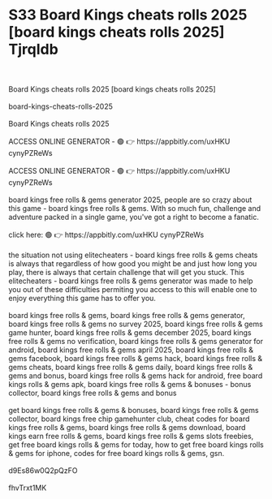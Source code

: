 # S33 Board Kings cheats rolls 2025 [board kings cheats rolls 2025] TjrqIdb
<br>
<br>Board Kings cheats rolls 2025 [board kings cheats rolls 2025]
<br>
<br>board-kings-cheats-rolls-2025
<br>
<br>Board Kings cheats rolls 2025
<br>
<br>ACCESS ONLINE GENERATOR - 🟢 👉  https://appbitly.com/uxHKU
cynyPZReWs 
<br>
<br>ACCESS ONLINE GENERATOR - 🟢 👉  https://appbitly.com/uxHKU
cynyPZReWs 
<br>
<br>board kings free rolls & gems generator 2025, people are so crazy about this game - board kings free rolls & gems. With so much fun, challenge and adventure packed in a single game, you've got a right to become a fanatic.
<br>
<br>click here: 🟢 👉  https://appbitly.com/uxHKU
cynyPZReWs
<br>
<br>the situation not using elitecheaters - board kings free rolls & gems cheats is always that regardless of how good you might be and just how long you play, there is always that certain challenge that will get you stuck. This elitecheaters - board kings free rolls & gems generator was made to help you out of these difficulties permiting you access to this will enable one to enjoy everything this game has to offer you.
<br>
<br>board kings free rolls & gems, board kings free rolls & gems generator, board kings free rolls & gems no survey 2025, board kings free rolls & gems game hunter, board kings free rolls & gems december 2025, board kings free rolls & gems no verification, board kings free rolls & gems generator for android, board kings free rolls & gems april 2025, board kings free rolls & gems facebook, board kings free rolls & gems hack, board kings free rolls & gems cheats, board kings free rolls & gems daily, board kings free rolls & gems and bonus, board kings free rolls & gems hack for android, free board kings rolls & gems apk, board kings free rolls & gems & bonuses - bonus collector, board kings free rolls & gems and bonus
<br>
<br>get board kings free rolls & gems & bonuses, board kings free rolls & gems collector, board kings free chip gamehunter club, cheat codes for board kings free rolls & gems, board kings free rolls & gems download, board kings earn free rolls & gems, board kings free rolls & gems slots freebies, get free board kings rolls & gems for today, how to get free board kings rolls & gems for iphone, codes for free board kings rolls & gems, gsn.
<br>
<br>d9Es86w0Q2pQzFO
<br>
<br>fhvTrxt1MK

